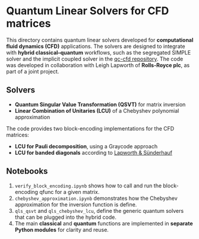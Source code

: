 # Quantum Linear Solvers for CFD matrices

This directory contains quantum linear solvers developed for **computational fluid dynamics (CFD)** applications.
The solvers are designed to integrate with **hybrid classical–quantum** workflows,
such as the segregated SIMPLE solver and the implicit coupled solver in the [qc-cfd repository](https://github.com/rolls-royce/qc-cfd/tree/main/1D-Nozzle).
The code was developed in collaboration with Leigh Lapworth of **Rolls-Royce plc**, as part of a joint project.

## Solvers

- **Quantum Singular Value Transformation (QSVT)** for matrix inversion
- **Linear Combination of Unitaries (LCU)** of a Chebyshev polynomial approximation

The code provides two block-encoding implementations for the CFD matrices:

- **LCU for Pauli decomposition**, using a Graycode approach
- **LCU for banded diagonals** according to [Lapworth & S&uuml;nderhauf](https://arxiv.org/abs/2502.20908)

## Notebooks

1. `verify_block_encoding.ipynb` shows how to call and run the block-encoding qfunc for a given matrix.
2. `chebyshev_approximation.ipynb` demonstrates how the Chebyshev approximation for the inversion function is define.
3. `qls_qsvt` and `qls_chebyshev_lcu`, define the generic quantum solvers that can be plugged into the hybrid code.
4. The main **classical** and **quantum** functions are implemented in **separate Python modules** for clarity and reuse.
